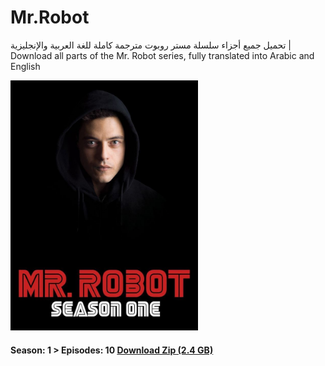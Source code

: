# Mr.Robot
تحميل جميع أجزاء سلسلة مستر روبوت مترجمة كاملة للغة العربية والإنجليزية | Download all parts of the Mr. Robot series, fully translated into Arabic and English
<br>

  <img style="width:300px;height:400px;object-fit:cover" src="https://github.com/issamiso/Mr.Robot/blob/main/images/photo_2024-11-02_18-19-48.jpg" alt="" />

<br> 

#### Season: 1 >  Episodes: 10 <a href="https://wwww.google.com" >Download Zip (2.4 GB)</a>
<br>

